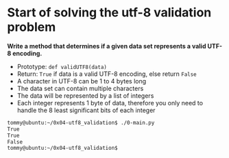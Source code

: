 # Start of solving the utf-8 validation problem

**Write a method that determines if a given data set represents a valid UTF-8 encoding.**
- Prototype: `def validUTF8(data)`
- Return: `True` if data is a valid UTF-8 encoding, else return `False`
- A character in UTF-8 can be 1 to 4 bytes long
- The data set can contain multiple characters
- The data will be represented by a list of integers
- Each integer represents 1 byte of data, therefore you only need to handle the 8 least significant bits of each integer

```bash
tommy@ubuntu:~/0x04-utf8_validation$ ./0-main.py
True
True
False
tommy@ubuntu:~/0x04-utf8_validation$
```

